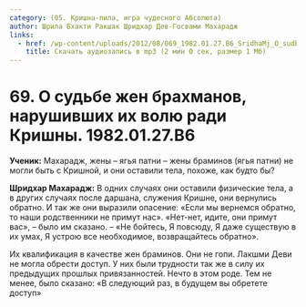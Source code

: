 ```yaml
---
category: (05. Кришна-лила, игра чудесного Абсолюта)
author: Шрила Бхакти Ракшак Шридхар Дев-Госвами Махарадж
links:
  - href: /wp-content/uploads/2012/08/069_1982.01.27.B6_SridhaMj_O_sudbe_jen_brahmanov_narushivshih_ih_volyu_radi_Krishny.mp3
    title: Скачать аудиозапись в mp3 (2 мин 0 сек, размер 1 Мб)
---
```


# 69. О судьбе жен брахманов, нарушивших их волю ради Кришны. 1982.01.27.B6

**Ученик:** Махарадж, жены – ягья патни – жены браминов (ягья патни) не могли быть с Кришной, и они оставили тела, похоже, как будто бы?

**Шридхар Махарадж:** В одних случаях они оставили физические тела, а в других случаях после даршана, служения Кришне, они вернулись обратно. И так же они выразили опасение: «Если мы вернемся обратно, то наши родственники не примут нас». «Нет-нет, идите, они примут вас», – было им сказано. – «Не бойтесь, Я повсюду, Я даже существую в их умах, Я устрою все необходимое, возвращайтесь обратно».

Их квалификация в качестве жен браминов. Они не гопи. Лакшми Деви не могла обрести доступ. У них были трудности так же в силу их предыдущих прошлых привязанностей. Нечто в этом роде. Тем не менее, было сказано: «В следующий раз, в будущем вы обретете доступ»

